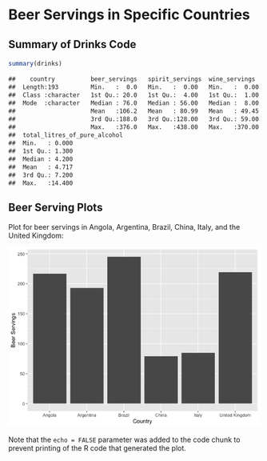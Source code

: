 Beer Servings in Specific Countries
================

## Summary of Drinks Code

``` r
summary(drinks)
```

    ##    country          beer_servings   spirit_servings  wine_servings   
    ##  Length:193         Min.   :  0.0   Min.   :  0.00   Min.   :  0.00  
    ##  Class :character   1st Qu.: 20.0   1st Qu.:  4.00   1st Qu.:  1.00  
    ##  Mode  :character   Median : 76.0   Median : 56.00   Median :  8.00  
    ##                     Mean   :106.2   Mean   : 80.99   Mean   : 49.45  
    ##                     3rd Qu.:188.0   3rd Qu.:128.00   3rd Qu.: 59.00  
    ##                     Max.   :376.0   Max.   :438.00   Max.   :370.00  
    ##  total_litres_of_pure_alcohol
    ##  Min.   : 0.000              
    ##  1st Qu.: 1.300              
    ##  Median : 4.200              
    ##  Mean   : 4.717              
    ##  3rd Qu.: 7.200              
    ##  Max.   :14.400

## Beer Serving Plots

Plot for beer servings in Angola, Argentina, Brazil, China, Italy, and
the United Kingdom:

![](README_files/figure-gfm/pressure-1.png)<!-- -->

Note that the `echo = FALSE` parameter was added to the code chunk to
prevent printing of the R code that generated the plot.

